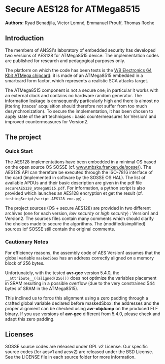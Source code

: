 # Secure AES128 for ATMega8515

**Authors:** Ryad Benadjila, Victor Lomné, Emmanuel Prouff, Thomas Roche

## Introduction

The members of ANSSI's laboratory of embedded security has developed two versions of AES128 for ATMega8515 device.
The implementation codes are published for research and pedagogical purposes only.

The platform on which the code has been tests is the 
[WB Electronics 64 Kbit ATMega chipcard](http://www.infinityusb.com/default.asp?show=store&ProductGrp=8):
it is made of an ATMega8515 embedded in a smartcard form factor, which represents a realistic SCA attacks
target.

The ATMega8515 component is not a secure one; in particular it works with an external clock and
contains no hardware random generator. The information leakage is consequently particularly high and there
is almost no jittering (traces' acquisition should therefore not suffer from too much desynchronization). To
secure the implementation, it has been chosen to apply state of the art techniques : basic countermeasures
for Version1 and improved countermeasures for Version2.

## The project

### Quick Start

The AES128 implementations have been embedded in a minimal OS based on the open source OS SOSSE
(cf. www.mbsks.franken.de/sosse/). The AES128 API can therefore be executed through the ISO-7816 interface of the card
(implemented in software by the SOSSE OS HAL). The list of available APDUs and their basic description are given in 
the pdf file ``secureAES128_atmega8515.pdf``. For information, a python script is also provided which launches 
an AES128 encryption et get the result (cf. ``testingScript/script-AES128-enc.py``) .

The project sources (OS + secure AES128) are provided in two different archives (one for each version,
*low security* or *high security*) : Version1 and Version2. The sources files contain many comments which should clarify
the choices made to secure the algorithms. The (modified/simplified) sources
iof SOSSE still contain the original comments.

### Cautionary Notes 

For efficiency reasons, the assembly code of AES Version1 assumes that the global variable ``maskedSbox`` has an address correctly aligned on 
a memory block of 256 bytes.

Unfortunately, with the tested **avr-gcc** version 5.4.0, the ``__attribute__((aligned(256)))`` does not
optimize the variables placement in SRAM resulting in a possible overflow (due to the very constrained 544 bytes of SRAM in the
ATMega8515).

This inclined us to force this alignment using a zero padding through a crafted global variable declared before maskedSbox:
the addresses and the proper alignment can be checked using **avr-objdump** on the produced ELF binary. If you use
versions of **avr-gcc** different from 5.4.0, please check and adapt this zero padding.

## Licenses
SOSSE source codes are released under GPL v2 License. Our specific source codes (for aesv1 and aesv2) are 
released under the BSD License. See the LICENSE file in each source folder for more information. 
